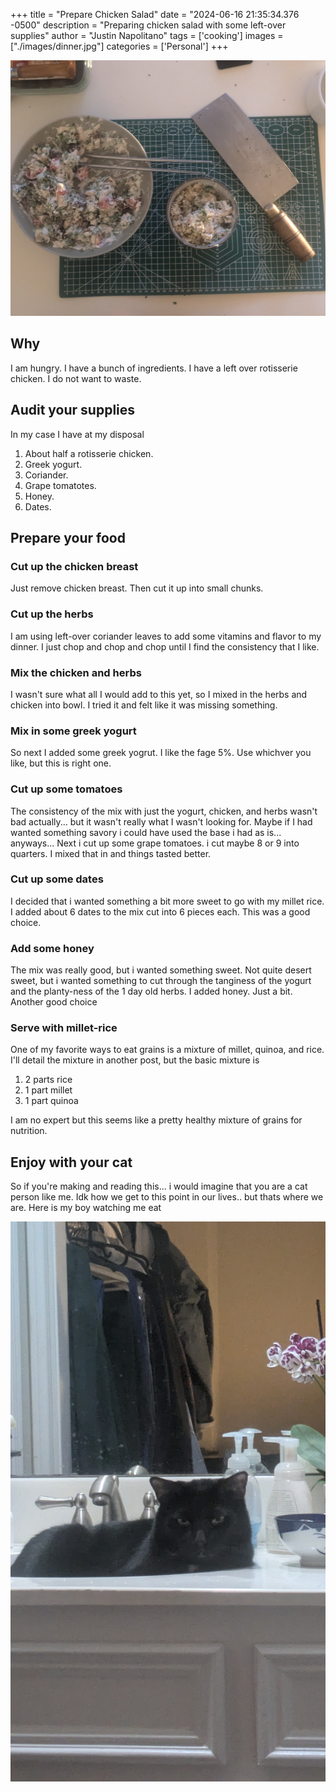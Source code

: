 +++
title =  "Prepare Chicken Salad"
date = "2024-06-16 21:35:34.376 -0500" 
description = "Preparing chicken salad with some left-over supplies"
author = "Justin Napolitano"
tags = ['cooking']
images = ["./images/dinner.jpg"]
categories = ['Personal']
+++

![dinner](./images/dinner.jpg)

## Why

I am hungry. I have a bunch of ingredients. I have a left over rotisserie chicken. I do not want to waste.  

## Audit your supplies

In my case I have at my disposal

1. About half a rotisserie chicken.
2. Greek yogurt.
3. Coriander.
4. Grape tomatotes.
5. Honey.
6. Dates.
    

## Prepare your food

### Cut up the chicken breast

Just remove chicken breast. Then cut it up into small chunks. 

### Cut up the herbs

I am using left-over coriander leaves to add some vitamins and flavor to my dinner. I just chop and chop and chop until I find the consistency that I like. 

### Mix the chicken and herbs

I wasn't sure what all I would add to this yet, so I mixed in the herbs and chicken into bowl.  I tried it and felt like it was missing something. 


### Mix in some greek yogurt

So next I added some greek yogrut. I like the fage 5%. Use whichver you like, but this is right one.  

### Cut up some tomatoes

The consistency of the mix with just the yogurt, chicken, and herbs wasn't bad actually... but it wasn't really what I wasn't looking for.  Maybe if I had wanted something savory i could have used the base i had as is... anyways... Next i cut up some grape tomatoes. i cut maybe 8 or 9 into quarters. I mixed that in and things tasted better. 

### Cut up some dates

I decided that i wanted something a bit more sweet to go with my millet rice.  I added about 6 dates to the mix cut into 6 pieces each. This was a good choice. 

### Add some honey

The mix was really good, but i wanted something sweet. Not quite desert sweet, but i wanted something to cut through the tanginess of the yogurt and the planty-ness of the 1 day old herbs. I added honey. Just a bit. Another good choice

### Serve with millet-rice

One of my favorite ways to eat grains is a mixture of millet, quinoa, and rice.  I'll detail the mixture in another post, but the basic mixture is 

1. 2 parts rice
2. 1 part millet
3. 1 part quinoa

I am no expert but this seems like a pretty healthy mixture of grains for nutrition. 


## Enjoy with your cat

So if you're making and reading this... i would imagine that you are a cat person like me. Idk how we get to this point in our lives.. but thats where we are.  Here is my boy watching me eat

![caesar](./images/casesar.jpg)